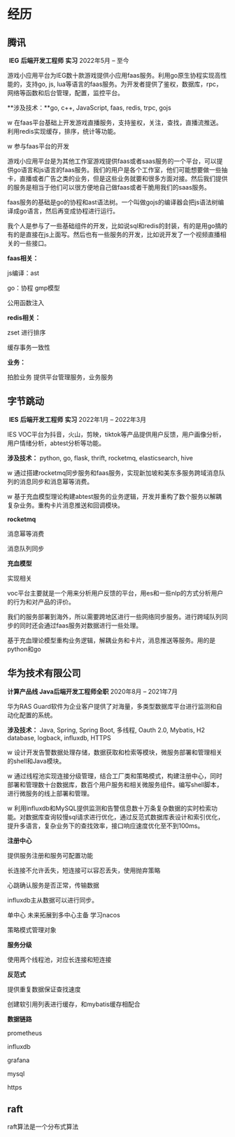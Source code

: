 # 经历

## **腾讯**

​          **IEG**  **后端开发工程师** **实习**             2022年5月 –  至今

游戏小应用平台为IEG数十款游戏提供小应用faas服务。利用go原生协程实现高性能的，支持go, js, lua等语言的faas服务。为开发者提供了鉴权，数据库，rpc，网络等函数和后台管理，配置，监控平台。

**涉及技术：**go, c++, JavaScript, faas, redis, trpc, gojs

w  在faas平台基础上开发游戏直播服务，支持鉴权，关注，查找，直播流推送。利用redis实现缓存，排序，统计等功能。

w  参与faas平台的开发



游戏小应用平台是为其他工作室游戏提供faas或者saas服务的一个平台，可以提供go语言和js语言的faas服务。我们的用户是各个工作室，他们可能想要做一些抽卡，直播或者广告之类的业务，但是这些业务就要和很多方面对接。然后我们提供的服务是相当于他们可以很方便地自己做faas或者干脆用我们的saas服务。

faas服务的基础是go的协程和ast语法树。一个叫做gojs的编译器会把js语法树编译成go语言，然后再变成协程进行运行。

我个人是参与了一些基础组件的开发，比如说sql和redis的封装，有的是用go搞的有的是直接在js上面写。然后也有一些服务的开发，比如说开发了一个视频直播相关的一些接口。

**faas相关：**

js编译：ast

go：协程 gmp模型

公用函数注入



**redis相关：**

zset  进行排序

缓存事务一致性

**业务：**

拍脸业务 提供平台管理服务，业务服务



## **字节跳动**

​        **IES**  **后端开发工程师** **实习**            2022年1月 –  2022年3月

IES VOC平台为抖音，火山，剪映，tiktok等产品提供用户反馈，用户画像分析，用户情绪分析，abtest分析等功能。

**涉及技术：** python, go, flask, thrift, rocketmq, elasticsearch, hive

w  通过搭建rocketmq同步服务和faas服务，实现新加坡和美东多服务跨域消息队列的消息同步和消息幂等消费。

w  基于充血模型理论构建abtest服务的业务逻辑，开发并重构了数个服务以解耦复杂业务。重构卡片消息推送和回调模块。

**rocketmq**

消息幂等消费

消息队列同步

**充血模型**

实现相关



voc平台主要就是一个用来分析用户反馈的平台，用es和一些nlp的方式分析用户的行为和对产品的评价。



我们的服务部署到海外，所以需要跨地区进行一些网络同步服务。进行跨域队列同步的同时还会通过faas服务对数据进行一些处理。



基于充血理论模型重构业务逻辑，解耦业务和卡片，消息推送等服务。用的是python和go



## 华为技术有限公司

   **计算产品线 Java后端开发工程师全职**        2020年8月 – 2021年7月

华为RAS Guard软件为企业客户提供了对海量，多类型数据库平台进行监测和自动化配置的系统。

**涉及技术：**    Java, Spring, Spring Boot, 多线程, Oauth 2.0, Mybatis, H2 database, logback, influxdb, HTTPS 

w  设计开发告警数据处理存储，数据获取和检索等模块，微服务部署和管理相关的shell和Java模块。

w  通过线程池实现连接分级管理，结合工厂类和策略模式，构建注册中心，同时部署和管理数十台数据库，数百个用户服务和相关微服务组件。编写shell脚本，进行微服务的线上部署和管理。

w  利用influxdb和MySQL提供监测和告警信息数十万条复杂数据的实时检索功能。对数据库查询较慢sql请求进行优化，通过反范式数据库表设计和索引优化，提升多语言，复杂业务下的查找效率，接口响应速度优化至不到100ms。



**注册中心**

提供服务注册和服务可配置功能

长连接不允许丢失，短连接可以容忍丢失，使用抛弃策略

心跳确认服务是否正常，传输数据

influxdb主从数据可以进行同步。

单中心 未来拓展到多中心主备 学习nacos

策略模式管理对象

**服务分级**

使用两个线程池，对应长连接和短连接

**反范式**

提供重复数据保证查找速度

创建软引用列表进行缓存，和mybatis缓存相配合

**数据链路**

prometheus 

influxdb

grafana

mysql

https



## raft

raft算法是一个分布式算法
